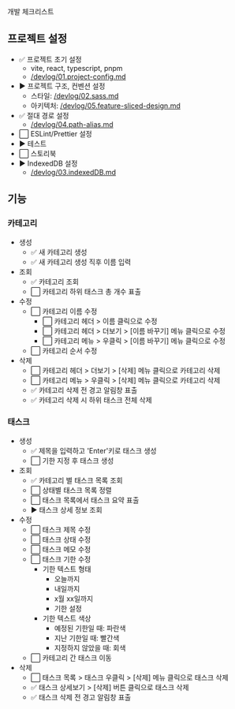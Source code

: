 개발 체크리스트

## 프로젝트 설정

- ✅ 프로젝트 초기 설정
  - vite, react, typescript, pnpm
  - [/devlog/01.project-config.md](/devlog/01.project-config.md)
- ▶️ 프로젝트 구조, 컨벤션 설정
  - 스타일: [/devlog/02.sass.md](/devlog/02.sass.md)
  - 아키텍처: [/devlog/05.feature-sliced-design.md](/devlog/05.feature-sliced-design.md)
- ✅ 절대 경로 설정
  - [/devlog/04.path-alias.md](/devlog/04.path-alias.md)
- ⬜ ESLint/Prettier 설정
- ▶️ 테스트
- ⬜ 스토리북
- ▶️ IndexedDB 설정
  - [/devlog/03.indexedDB.md](/devlog/03.indexedDB.md)

## 기능

### 카테고리

- 생성
  - ✅ 새 카테고리 생성
  - ✅ 새 카테고리 생성 직후 이름 입력
- 조회
  - ✅ 카테고리 조회
  - ⬜ 카테고리 하위 태스크 총 개수 표출
- 수정
  - ⬜ 카테고리 이름 수정
    - ⬜ 카테고리 헤더 > 이름 클릭으로 수정
    - ⬜ 카테고리 헤더 > 더보기 > [이름 바꾸기] 메뉴 클릭으로 수정
    - ⬜ 카테고리 메뉴 > 우클릭 > [이름 바꾸기] 메뉴 클릭으로 수정
  - ⬜ 카테고리 순서 수정
- 삭제
  - ⬜ 카테고리 헤더 > 더보기 > [삭제] 메뉴 클릭으로 카테고리 삭제
  - ⬜ 카테고리 메뉴 > 우클릭 > [삭제] 메뉴 클릭으로 카테고리 삭제
  - ✅ 카테고리 삭제 전 경고 알림창 표출
  - ✅ 카테고리 삭제 시 하위 태스크 전체 삭제

### 태스크

- 생성
  - ✅ 제목을 입력하고 'Enter'키로 태스크 생성
  - ⬜ 기한 지정 후 태스크 생성
- 조회
  - ✅ 카테고리 별 태스크 목록 조회
  - ⬜ 상태별 태스크 목록 정렬
  - ⬜ 태스크 목록에서 태스크 요약 표출
  - ▶️ 태스크 상세 정보 조회
- 수정
  - ⬜ 태스크 제목 수정
  - ⬜ 태스크 상태 수정
  - ⬜ 태스크 메모 수정
  - ⬜ 태스크 기한 수정
    - 기한 텍스트 형태
      - 오늘까지
      - 내일까지
      - x월 xx일까지
      - 기한 설정
    - 기한 텍스트 색상
      - 예정된 기한일 때: 파란색
      - 지난 기한일 때: 빨간색
      - 지정하지 않았을 때: 회색
  - ⬜ 카테고리 간 태스크 이동
- 삭제
  - ⬜ 태스크 목록 > 태스크 우클릭 > [삭제] 메뉴 클릭으로 태스크 삭제
  - ✅ 태스크 상세보기 > [삭제] 버튼 클릭으로 태스크 삭제
  - ✅ 태스크 삭제 전 경고 알림창 표출
